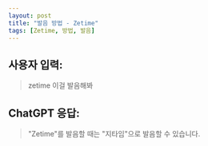 ```yaml
---
layout: post
title: "발음 방법 - Zetime"
tags: [Zetime, 방법, 발음]
---
```


## 사용자 입력:
> zetime 이걸 발음해봐

## ChatGPT 응답:
> "Zetime"를 발음할 때는 "지타임"으로 발음할 수 있습니다.


